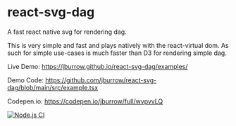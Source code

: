 # react-svg-dag

A fast react native svg for rendering dag.

This is very simple and fast and plays natively with the react-virtual dom. As such for simple use-cases is much faster than D3 for rendering simple dag.

Live Demo: https://jburrow.github.io/react-svg-dag/examples/

Demo Code: https://github.com/jburrow/react-svg-dag/blob/main/src/example.tsx

Codepen.io: https://codepen.io/jburrow/full/wvpvvLQ

[![Node.js CI](https://github.com/jburrow/react-svg-dag/actions/workflows/node.js.yml/badge.svg)](https://github.com/jburrow/react-svg-dag/actions/workflows/node.js.yml)
